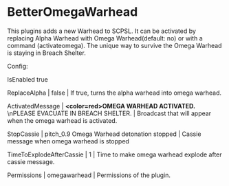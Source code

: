 # BetterOmegaWarhead

This plugins adds a new Warhead to SCPSL. It can be activated by replacing Alpha Warhead with Omega Warhead(default: no) or with a command (activateomega). 
The unique way to survive the Omega Warhead is staying in Breach Shelter.


Config:

IsEnabled  true 

ReplaceAlpha | false | If true, turns the alpha warhead into omega warhead.

ActivatedMessage | <b><color=red>OMEGA WARHEAD ACTIVATED.</color></b> \nPLEASE EVACUATE IN BREACH SHELTER. | Broadcast that will appear when the omega warhead is activated.

StopCassie | pitch_0.9 Omega Warhead detonation stopped | Cassie message when omega warhead is stopped

TimeToExplodeAfterCassie | 1 | Time to make omega warhead explode after cassie message.

Permissions | omegawarhead | Permissions of the plugin.
